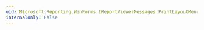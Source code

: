 ```yaml
---
uid: Microsoft.Reporting.WinForms.IReportViewerMessages.PrintLayoutMenuItemText
internalonly: False
---
```


